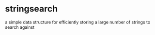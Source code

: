 stringsearch
============

a simple data structure for efficiently storing a large number of strings to search against
